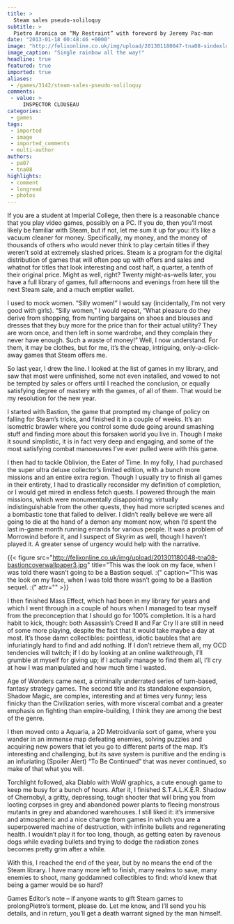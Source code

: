 ```yaml
---
title: >
  Steam sales pseudo-soliloquy
subtitle: >
  Pietro Aronica on “My Restraint” with foreword by Jeremy Pac-man
date: "2013-01-18 00:48:46 +0000"
image: "http://felixonline.co.uk/img/upload/201301180047-tna08-sindexlocations.jpg"
image_caption: "Single rainbow all the way!"
headline: true
featured: true
imported: true
aliases:
 - /games/3142/steam-sales-pseudo-soliloquy
comments:
 - value: >
     INSPECTOR CLOUSEAU
categories:
 - games
tags:
 - imported
 - image
 - imported_comments
 - multi-author
authors:
 - pa07
 - tna08
highlights:
 - comment
 - longread
 - photos
---
```


If you are a student at Imperial College, then there is a reasonable chance that you play video games, possibly on a PC. If you do, then you’ll most likely be familiar with Steam, but if not, let me sum it up for you: it’s like a vacuum cleaner for money. Specifically, my money, and the money of thousands of others who would never think to play certain titles if they weren’t sold at extremely slashed prices. Steam is a program for the digital distribution of games that will often pop up with offers and sales and whatnot for titles that look interesting and cost half, a quarter, a tenth of their original price. Might as well, right? Twenty might-as-wells later, you have a full library of games, full afternoons and evenings from here till the next Steam sale, and a much emptier wallet.

I used to mock women. “Silly women!” I would say (incidentally, I’m not very good with girls). “Silly women,” I would repeat, “What pleasure do they derive from shopping, from hunting bargains on shoes and blouses and dresses that they buy more for the price than for their actual utility? They are worn once, and then left in some wardrobe, and they complain they never have enough. Such a waste of money!” Well, I now understand. For them, it may be clothes, but for me, it’s the cheap, intriguing, only-a-click-away games that Steam offers me.

So last year, I drew the line. I looked at the list of games in my library, and saw that most were unfinished, some not even installed, and vowed to not be tempted by sales or offers until I reached the conclusion, or equally satisfying degree of mastery with the games, of all of them. That would be my resolution for the new year.

I started with Bastion, the game that prompted my change of policy on falling for Steam’s tricks, and finished it in a couple of weeks. It’s an isometric brawler where you control some dude going around smashing stuff and finding more about this forsaken world you live in. Though I make it sound simplistic, it is in fact very deep and engaging, and some of the most satisfying combat manoeuvres I’ve ever pulled were with this game.

I then had to tackle Oblivion, the Eater of Time. In my folly, I had purchased the super ultra deluxe collector’s limited edition, with a bunch more missions and an entire extra region. Though I usually try to finish all games in their entirety, I had to drastically reconsider my definition of completion, or I would get mired in endless fetch quests. I powered through the main missions, which were monumentally disappointing: virtually indistinguishable from the other quests, they had more scripted scenes and a bombastic tone that failed to deliver. I didn’t really believe we were all going to die at the hand of a demon any moment now, when I’d spent the last in-game month running errands for various people. It was a problem of Morrowind before it, and I suspect of Skyrim as well, though I haven’t played it. A greater sense of urgency would help with the narrative.

{{< figure src="http://felixonline.co.uk/img/upload/201301180048-tna08-bastioncoverwallpaper3.jpg" title="This was the look on my face, when I was told there wasn’t going to be a Bastion sequel. :(" caption="This was the look on my face, when I was told there wasn’t going to be a Bastion sequel. :(" attr="" >}}

I then finished Mass Effect, which had been in my library for years and which I went through in a couple of hours when I managed to tear myself from the preconception that I should go for 100% completion. It is a hard habit to kick, though: both Assassin’s Creed II and Far Cry II are still in need of some more playing, despite the fact that it would take maybe a day at most. It’s those damn collectibles: pointless, idiotic baubles that are infuriatingly hard to find and add nothing. If I don’t retrieve them all, my OCD tendencies will twitch; if I do by looking at an online walkthrough, I’ll grumble at myself for giving up; if I actually manage to find them all, I’ll cry at how I was manipulated and how much time I wasted.

Age of Wonders came next, a criminally underrated series of turn-based, fantasy strategy games. The second title and its standalone expansion, Shadow Magic, are complex, interesting and at times very funny; less finicky than the Civilization series, with more visceral combat and a greater emphasis on fighting than empire-building, I think they are among the best of the genre.

I then moved onto a Aquaria, a 2D Metroidvania sort of game, where you wander in an immense map defeating enemies, solving puzzles and acquiring new powers that let you go to different parts of the map. It’s interesting and challenging, but its save system is punitive and the ending is an infuriating (Spoiler Alert) “To Be Continued” that was never continued, so make of that what you will.

Torchlight followed, aka Diablo with WoW graphics, a cute enough game to keep me busy for a bunch of hours. After it, I finished S.T.A.L.K.E.R. Shadow of Chernobyl, a gritty, depressing, tough shooter that will bring you from looting corpses in grey and abandoned power plants to fleeing monstrous mutants in grey and abandoned warehouses. I still liked it: it’s immersive and atmospheric and a nice change from games in which you are a superpowered machine of destruction, with infinite bullets and regenerating health. I wouldn’t play it for too long, though, as getting eaten by ravenous dogs while evading bullets and trying to dodge the radiation zones becomes pretty grim after a while.

With this, I reached the end of the year, but by no means the end of the Steam library. I have many more left to finish, many realms to save, many enemies to shoot, many goddamned collectibles to find: who’d knew that being a gamer would be so hard?

Games Editor’s note – if anyone wants to gift Steam games to prolongPietro’s torment, please do. Let me know, and I’ll send you his details, and in return, you’ll get a death warrant signed by the man himself.
